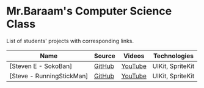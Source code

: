 # Mr.Baraam's Computer Science Class

List of students' projects with corresponding links.

| Name | Source |    Videos    | Technologies |
|------|--------|--------------|--------------|
|[Steven E - SokoBan]|[GitHub](https://github.com/mrBaraam/SokoBan)|[YouTube](https://www.youtube.com/watch?v=97mpy0alzWI)| UIKit, SpriteKit |
|[Steve - RunningStickMan]|[GitHub](https://github.com/mrBaraam/runningStickMan)|[YouTube](https://www.youtube.com/watch?v=QikrCMG4HHs)| UIKit, SpriteKit |
